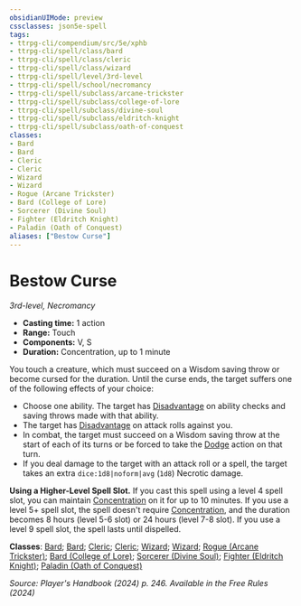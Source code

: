 ```yaml
---
obsidianUIMode: preview
cssclasses: json5e-spell
tags:
- ttrpg-cli/compendium/src/5e/xphb
- ttrpg-cli/spell/class/bard
- ttrpg-cli/spell/class/cleric
- ttrpg-cli/spell/class/wizard
- ttrpg-cli/spell/level/3rd-level
- ttrpg-cli/spell/school/necromancy
- ttrpg-cli/spell/subclass/arcane-trickster
- ttrpg-cli/spell/subclass/college-of-lore
- ttrpg-cli/spell/subclass/divine-soul
- ttrpg-cli/spell/subclass/eldritch-knight
- ttrpg-cli/spell/subclass/oath-of-conquest
classes:
- Bard
- Bard
- Cleric
- Cleric
- Wizard
- Wizard
- Rogue (Arcane Trickster)
- Bard (College of Lore)
- Sorcerer (Divine Soul)
- Fighter (Eldritch Knight)
- Paladin (Oath of Conquest)
aliases: ["Bestow Curse"]
---
```

# Bestow Curse
*3rd-level, Necromancy*  

- **Casting time:** 1 action
- **Range:** Touch
- **Components:** V, S
- **Duration:** Concentration, up to 1 minute

You touch a creature, which must succeed on a Wisdom saving throw or become cursed for the duration. Until the curse ends, the target suffers one of the following effects of your choice:

- Choose one ability. The target has [Disadvantage](3-Compendium/rules/variant-rules/disadvantage-xphb.md) on ability checks and saving throws made with that ability.  
- The target has [Disadvantage](3-Compendium/rules/variant-rules/disadvantage-xphb.md) on attack rolls against you.  
- In combat, the target must succeed on a Wisdom saving throw at the start of each of its turns or be forced to take the [Dodge](3-Compendium/rules/actions.md#Dodge) action on that turn.  
- If you deal damage to the target with an attack roll or a spell, the target takes an extra `dice:1d8|noform|avg` (`1d8`) Necrotic damage.  

**Using a Higher-Level Spell Slot.** If you cast this spell using a level 4 spell slot, you can maintain [Concentration](3-Compendium/rules/conditions.md#Concentration) on it for up to 10 minutes. If you use a level 5+ spell slot, the spell doesn't require [Concentration](3-Compendium/rules/conditions.md#Concentration), and the duration becomes 8 hours (level 5-6 slot) or 24 hours (level 7-8 slot). If you use a level 9 spell slot, the spell lasts until dispelled.

**Classes**: [Bard](list-spells-classes-bard); [Bard](list-spells-classes-bard); [Cleric](list-spells-classes-cleric); [Cleric](list-spells-classes-cleric); [Wizard](list-spells-classes-wizard); [Wizard](list-spells-classes-wizard); [Rogue (Arcane Trickster)](list-spells-classes-rogue-xphb-arcane-trickster-xphb); [Bard (College of Lore)](list-spells-classes-bard-xphb-college-of-lore-xphb); [Sorcerer (Divine Soul)](list-spells-classes-sorcerer-xphb-divine-soul-xge); [Fighter (Eldritch Knight)](list-spells-classes-fighter-xphb-eldritch-knight-xphb); [Paladin (Oath of Conquest)](list-spells-classes-paladin-xphb-oath-of-conquest-xge)

*Source: Player's Handbook (2024) p. 246. Available in the Free Rules (2024)*